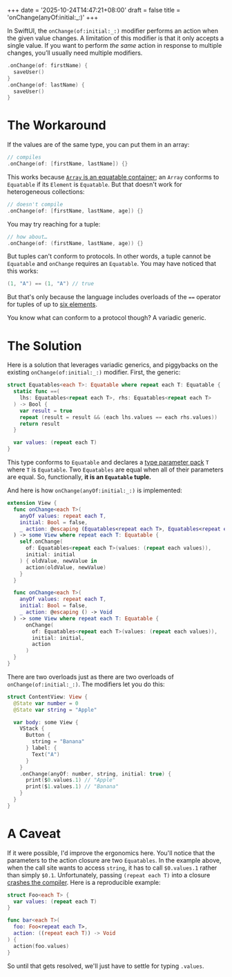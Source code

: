 +++
date = '2025-10-24T14:47:21+08:00'
draft = false
title = 'onChange(anyOf:initial:_:)'
+++

In SwiftUI, the `onChange(of:initial:_:)` modifier performs an action when the given value changes. A limitation of this modifier is that it only accepts a single value. If you want to perform _the same_ action in response to multiple changes, you’ll usually need multiple modifiers.

```swift
.onChange(of: firstName) {
  saveUser()
}
.onChange(of: lastName) {
  saveUser()
}
```

# The Workaround

If the values are of the same type, you can put them in an array:

```swift
// compiles
.onChange(of: [firstName, lastName]) {}
```

This works because [`Array` is an equatable container](https://www.swift.org/blog/conditional-conformance/#equatable-containers);  an `Array` conforms to `Equatable` if its `Element` is `Equatable`. But that doesn't work for heterogeneous collections:

```swift
// doesn't compile
.onChange(of: [firstName, lastName, age]) {}
```

You may try reaching for a tuple:

```swift
// how about…
.onChange(of: (firstName, lastName, age)) {}
```

But tuples can't conform to protocols. In other words, a tuple cannot be `Equatable` and `onChange` requires an `Equatable`. You may have noticed that this works:

```swift
(1, "A") == (1, "A") // true
```

But that's only because the language includes overloads of the `==` operator for tuples of up to [six elements](https://developer.apple.com/documentation/swift/==(_:_:)-1ud2a).

You know what can conform to a protocol though? A variadic generic.

# The Solution

Here is a solution that leverages variadic generics, and piggybacks on the existing `onChange(of:initial:_:)` modifier. First, the generic:

```swift
struct Equatables<each T>: Equatable where repeat each T: Equatable {
  static func ==(
    lhs: Equatables<repeat each T>, rhs: Equatables<repeat each T>
  ) -> Bool {
    var result = true
    repeat (result = result && (each lhs.values == each rhs.values))
    return result
  }

  var values: (repeat each T)
}
```

This type conforms to `Equatable` and declares a [type parameter pack](https://github.com/swiftlang/swift-evolution/blob/main/proposals/0393-parameter-packs.md#type-parameter-packs) `T` where `T` is `Equatable`. Two `Equatables` are equal when all of their parameters are equal. So, functionally, **it is an `Equatable` tuple.**

And here is how `onChange(anyOf:initial:_:)` is implemented:

```swift
extension View {
  func onChange<each T>(
    anyOf values: repeat each T,
    initial: Bool = false,
    _ action: @escaping (Equatables<repeat each T>, Equatables<repeat each T>) -> Void
  ) -> some View where repeat each T: Equatable {
    self.onChange(
      of: Equatables<repeat each T>(values: (repeat each values)),
      initial: initial
    ) { oldValue, newValue in
      action(oldValue, newValue)
    }
  }

  func onChange<each T>(
    anyOf values: repeat each T,
    initial: Bool = false,
    _ action: @escaping () -> Void
  ) -> some View where repeat each T: Equatable {
      onChange(
        of: Equatables<repeat each T>(values: (repeat each values)),
        initial: initial,
        action
      )
  }
}
```

There are two overloads just as there are two overloads of `onChange(of:initial:_:)`. The modifiers let you do this:

```swift
struct ContentView: View {
  @State var number = 0
  @State var string = "Apple"

  var body: some View {
    VStack {
      Button {
        string = "Banana"
      } label: {
        Text("A")
      }
    }
    .onChange(anyOf: number, string, initial: true) {
      print($0.values.1) // "Apple"
      print($1.values.1) // "Banana"
    }
  }
}
```

# A Caveat

If it were possible, I'd improve the ergonomics here. You'll notice that the parameters to the action closure are two `Equatables`. In the example above, when the call site wants to access `string`, it has to call `$0.values.1` rather than simply `$0.1`. Unfortunately, passing `(repeat each T)` into a closure [crashes the compiler](https://hachyderm.io/@mattcomi/115433541894504137). Here is a reproducible example:

```swift
struct Foo<each T> {
  var values: (repeat each T)
}

func bar<each T>(
  foo: Foo<repeat each T>, 
  action: ((repeat each T)) -> Void
) {
  action(foo.values)
}
```

So until that gets resolved, we'll just have to settle for typing `.values`.